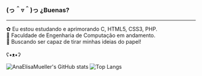 ###  (っ＾▿＾)っ ¿Buenas?
<hr>
 ✿ Eu estou estudando e aprimorando C, HTML5, CSS3, PHP. <br>
🏫 Faculdade de Engenharia de Computação em andamento. <br>
🔭 Buscando ser capaz de tirar minhas ideias do papel! <br>
<br>
ʕ•ᴥ•ʔ 
<!-- falta configurar ![Snake animation](https://github.com/AnaElisaMueller/AnaElisaMueller/blob/output/github-contribution-grid-snake.svg)  -->

<div>
 
![AnaElisaMueller's GitHub stats](https://github-readme-stats.vercel.app/api?username=AnaElisaMueller&show_icons=true&theme=tokyonight)
![Top Langs](https://github-readme-stats.vercel.app/api/top-langs/?username=AnaElisaMueller&layout=compact&theme=tokyonight)
</div>

